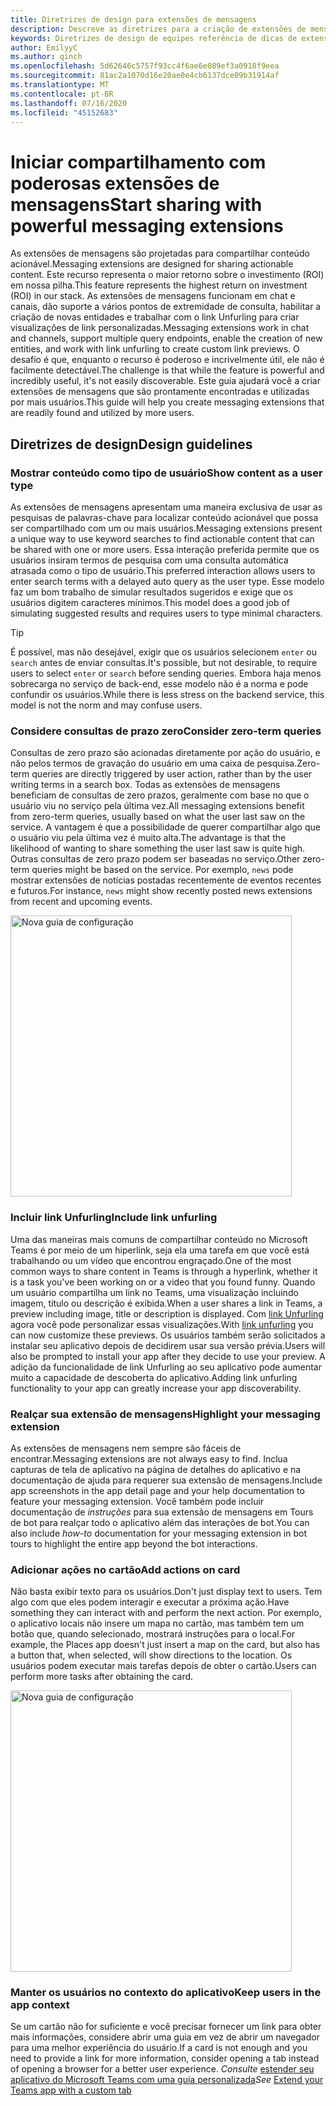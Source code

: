 ```yaml
---
title: Diretrizes de design para extensões de mensagens
description: Descreve as diretrizes para a criação de extensões de mensagens
keywords: Diretrizes de design de equipes referência de dicas de extensões de mensagens recomendadas
author: EmilyyC
ms.author: qinch
ms.openlocfilehash: 5d62646c5757f93cc4f6ae6e089ef3a0918f9eea
ms.sourcegitcommit: 81ac2a1070d16e20ae0e4cb6137dce09b31914af
ms.translationtype: MT
ms.contentlocale: pt-BR
ms.lasthandoff: 07/16/2020
ms.locfileid: "45152683"
---
```

# <a name="start-sharing-with-powerful-messaging-extensions"></a><span data-ttu-id="4e70c-104">Iniciar compartilhamento com poderosas extensões de mensagens</span><span class="sxs-lookup"><span data-stu-id="4e70c-104">Start sharing with powerful messaging extensions</span></span>

<span data-ttu-id="4e70c-105">As extensões de mensagens são projetadas para compartilhar conteúdo acionável.</span><span class="sxs-lookup"><span data-stu-id="4e70c-105">Messaging extensions are designed for sharing actionable content.</span></span> <span data-ttu-id="4e70c-106">Este recurso representa o maior retorno sobre o investimento (ROI) em nossa pilha.</span><span class="sxs-lookup"><span data-stu-id="4e70c-106">This feature represents the highest return on investment (ROI) in our stack.</span></span> <span data-ttu-id="4e70c-107">As extensões de mensagens funcionam em chat e canais, dão suporte a vários pontos de extremidade de consulta, habilitar a criação de novas entidades e trabalhar com o link Unfurling para criar visualizações de link personalizadas.</span><span class="sxs-lookup"><span data-stu-id="4e70c-107">Messaging extensions work in chat and channels, support multiple query endpoints, enable the creation of new entities, and work with link unfurling to create custom link previews.</span></span> <span data-ttu-id="4e70c-108">O desafio é que, enquanto o recurso é poderoso e incrivelmente útil, ele não é facilmente detectável.</span><span class="sxs-lookup"><span data-stu-id="4e70c-108">The challenge is that while the feature is powerful and incredibly useful, it's not easily discoverable.</span></span> <span data-ttu-id="4e70c-109">Este guia ajudará você a criar extensões de mensagens que são prontamente encontradas e utilizadas por mais usuários.</span><span class="sxs-lookup"><span data-stu-id="4e70c-109">This guide will help you create messaging extensions that are readily found and utilized by more users.</span></span>

## <a name="design-guidelines"></a><span data-ttu-id="4e70c-110">Diretrizes de design</span><span class="sxs-lookup"><span data-stu-id="4e70c-110">Design guidelines</span></span>

### <a name="show-content-as-a-user-type"></a><span data-ttu-id="4e70c-111">Mostrar conteúdo como tipo de usuário</span><span class="sxs-lookup"><span data-stu-id="4e70c-111">Show content as a user type</span></span>

<span data-ttu-id="4e70c-112">As extensões de mensagens apresentam uma maneira exclusiva de usar as pesquisas de palavras-chave para localizar conteúdo acionável que possa ser compartilhado com um ou mais usuários.</span><span class="sxs-lookup"><span data-stu-id="4e70c-112">Messaging extensions present a unique way to use keyword searches to find actionable content that can be shared with one or more users.</span></span> <span data-ttu-id="4e70c-113">Essa interação preferida permite que os usuários insiram termos de pesquisa com uma consulta automática atrasada como o tipo de usuário.</span><span class="sxs-lookup"><span data-stu-id="4e70c-113">This preferred interaction allows users to enter search terms with a delayed auto query as the user type.</span></span> <span data-ttu-id="4e70c-114">Esse modelo faz um bom trabalho de simular resultados sugeridos e exige que os usuários digitem caracteres mínimos.</span><span class="sxs-lookup"><span data-stu-id="4e70c-114">This model does a good job of simulating suggested results and requires users to type minimal characters.</span></span>

> [!TIP]
><span data-ttu-id="4e70c-115">É possível, mas não desejável, exigir que os usuários selecionem `enter` ou `search` antes de enviar consultas.</span><span class="sxs-lookup"><span data-stu-id="4e70c-115">It's possible, but not desirable, to require users to select `enter` or `search` before sending queries.</span></span> <span data-ttu-id="4e70c-116">Embora haja menos sobrecarga no serviço de back-end, esse modelo não é a norma e pode confundir os usuários.</span><span class="sxs-lookup"><span data-stu-id="4e70c-116">While there is less stress on the backend service, this model is not the norm and may confuse users.</span></span>

### <a name="consider-zero-term-queries"></a><span data-ttu-id="4e70c-117">Considere consultas de prazo zero</span><span class="sxs-lookup"><span data-stu-id="4e70c-117">Consider zero-term queries</span></span>

<span data-ttu-id="4e70c-118">Consultas de zero prazo são acionadas diretamente por ação do usuário, e não pelos termos de gravação do usuário em uma caixa de pesquisa.</span><span class="sxs-lookup"><span data-stu-id="4e70c-118">Zero-term queries are directly triggered by user action, rather than by the user writing terms in a search box.</span></span> <span data-ttu-id="4e70c-119">Todas as extensões de mensagens beneficiam de consultas de zero prazos, geralmente com base no que o usuário viu no serviço pela última vez.</span><span class="sxs-lookup"><span data-stu-id="4e70c-119">All messaging extensions benefit from zero-term queries, usually based on what the user last saw on the service.</span></span> <span data-ttu-id="4e70c-120">A vantagem é que a possibilidade de querer compartilhar algo que o usuário viu pela última vez é muito alta.</span><span class="sxs-lookup"><span data-stu-id="4e70c-120">The advantage is that the likelihood of wanting to share something the user last saw is quite high.</span></span> <span data-ttu-id="4e70c-121">Outras consultas de zero prazo podem ser baseadas no serviço.</span><span class="sxs-lookup"><span data-stu-id="4e70c-121">Other zero-term queries might be based on the service.</span></span> <span data-ttu-id="4e70c-122">Por exemplo, `news` pode mostrar extensões de notícias postadas recentemente de eventos recentes e futuros.</span><span class="sxs-lookup"><span data-stu-id="4e70c-122">For instance, `news`  might show recently posted news extensions from recent and upcoming events.</span></span>

<img width="450px" title="Nova guia de configuração" src="../../assets/images/messaging-extension/zero-term-query.png" />

### <a name="include-link-unfurling"></a><span data-ttu-id="4e70c-124">Incluir link Unfurling</span><span class="sxs-lookup"><span data-stu-id="4e70c-124">Include link unfurling</span></span>

<span data-ttu-id="4e70c-125">Uma das maneiras mais comuns de compartilhar conteúdo no Microsoft Teams é por meio de um hiperlink, seja ela uma tarefa em que você está trabalhando ou um vídeo que encontrou engraçado.</span><span class="sxs-lookup"><span data-stu-id="4e70c-125">One of the most common ways to share content in Teams is through a hyperlink, whether it is a task you've been working on or a  video that you found funny.</span></span> <span data-ttu-id="4e70c-126">Quando um usuário compartilha um link no Teams, uma visualização incluindo imagem, título ou descrição é exibida.</span><span class="sxs-lookup"><span data-stu-id="4e70c-126">When a user shares a link in Teams, a  preview including image, title or description is displayed.</span></span> <span data-ttu-id="4e70c-127">Com [link Unfurling](../how-to/link-unfurling.md) agora você pode personalizar essas visualizações.</span><span class="sxs-lookup"><span data-stu-id="4e70c-127">With [link unfurling](../how-to/link-unfurling.md) you can now customize these previews.</span></span> <span data-ttu-id="4e70c-128">Os usuários também serão solicitados a instalar seu aplicativo depois de decidirem usar sua versão prévia.</span><span class="sxs-lookup"><span data-stu-id="4e70c-128">Users will also be prompted to install your app after they decide to use your preview.</span></span> <span data-ttu-id="4e70c-129">A adição da funcionalidade de link Unfurling ao seu aplicativo pode aumentar muito a capacidade de descoberta do aplicativo.</span><span class="sxs-lookup"><span data-stu-id="4e70c-129">Adding link unfurling functionality to your app can greatly increase your app discoverability.</span></span>

### <a name="highlight-your-messaging-extension"></a><span data-ttu-id="4e70c-130">Realçar sua extensão de mensagens</span><span class="sxs-lookup"><span data-stu-id="4e70c-130">Highlight your messaging extension</span></span>

<span data-ttu-id="4e70c-131">As extensões de mensagens nem sempre são fáceis de encontrar.</span><span class="sxs-lookup"><span data-stu-id="4e70c-131">Messaging extensions are not always easy to find.</span></span> <span data-ttu-id="4e70c-132">Inclua capturas de tela de aplicativo na página de detalhes do aplicativo e na documentação de ajuda para requerer sua extensão de mensagens.</span><span class="sxs-lookup"><span data-stu-id="4e70c-132">Include app screenshots in the app detail page and your help documentation to feature your messaging extension.</span></span> <span data-ttu-id="4e70c-133">Você também pode incluir documentação de *instruções* para sua extensão de mensagens em Tours de bot para realçar todo o aplicativo além das interações de bot.</span><span class="sxs-lookup"><span data-stu-id="4e70c-133">You can also include *how-to* documentation for your messaging extension in bot tours to highlight the entire app beyond the bot interactions.</span></span>

### <a name="add-actions-on-card"></a><span data-ttu-id="4e70c-134">Adicionar ações no cartão</span><span class="sxs-lookup"><span data-stu-id="4e70c-134">Add actions on card</span></span>

<span data-ttu-id="4e70c-135">Não basta exibir texto para os usuários.</span><span class="sxs-lookup"><span data-stu-id="4e70c-135">Don't just display text to users.</span></span> <span data-ttu-id="4e70c-136">Tem algo com que eles podem interagir e executar a próxima ação.</span><span class="sxs-lookup"><span data-stu-id="4e70c-136">Have something they can interact with and perform the next action.</span></span> <span data-ttu-id="4e70c-137">Por exemplo, o aplicativo locais não insere um mapa no cartão, mas também tem um botão que, quando selecionado, mostrará instruções para o local.</span><span class="sxs-lookup"><span data-stu-id="4e70c-137">For example, the Places app doesn't just insert a map on the card, but also has a button that, when selected, will show directions to the location.</span></span> <span data-ttu-id="4e70c-138">Os usuários podem executar mais tarefas depois de obter o cartão.</span><span class="sxs-lookup"><span data-stu-id="4e70c-138">Users can perform more tasks after obtaining the card.</span></span>

<img width="450px" title="Nova guia de configuração" src="../../assets/images/messaging-extension/action-on-card.png" />

### <a name="keep-users-in-the-app-context"></a><span data-ttu-id="4e70c-140">Manter os usuários no contexto do aplicativo</span><span class="sxs-lookup"><span data-stu-id="4e70c-140">Keep users in the app context</span></span>

<span data-ttu-id="4e70c-141">Se um cartão não for suficiente e você precisar fornecer um link para obter mais informações, considere abrir uma guia em vez de abrir um navegador para uma melhor experiência do usuário.</span><span class="sxs-lookup"><span data-stu-id="4e70c-141">If a card is not enough and you need to provide a link for more information, consider opening a tab instead of opening a browser for a better user experience.</span></span> <span data-ttu-id="4e70c-142">*Consulte* [estender seu aplicativo do Microsoft Teams com uma guia personalizada](../../tabs/how-to/add-tab.md)</span><span class="sxs-lookup"><span data-stu-id="4e70c-142">*See* [Extend your Teams app with a custom tab](../../tabs/how-to/add-tab.md)</span></span>
